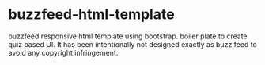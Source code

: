# buzzfeed-html-template
buzzfeed responsive html template using bootstrap.
boiler plate to create quiz based UI.
It has been intentionally not designed exactly as buzz feed to avoid any copyright infringement.
